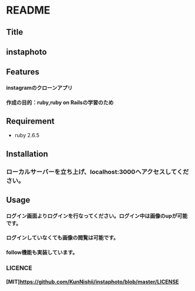 # README

## Title
## instaphoto

## Features
#### instagramのクローンアプリ
#### 作成の目的：ruby,ruby on Railsの学習のため
 
## Requirement
* ruby 2.6.5
 
## Installation
### ローカルサーバーを立ち上げ、localhost:3000へアクセスしてください。
 
## Usage
#### ログイン画面よりログインを行なってください。ログイン中は画像のupが可能です。
#### ログインしていなくても画像の閲覧は可能です。
#### follow機能も実装しています。

 
### LICENCE
#### [MIT]https://github.com/KunNishii/instaphoto/blob/master/LICENSE
